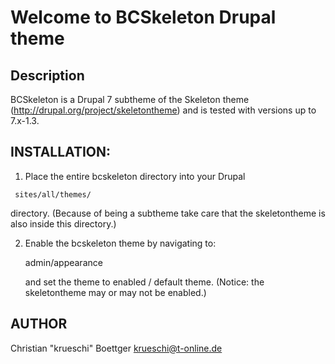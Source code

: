 ﻿Welcome to BCSkeleton Drupal theme
==================================

Description
-----------
BCSkeleton is a Drupal 7 subtheme of the Skeleton theme
(http://drupal.org/project/skeletontheme) and is tested 
with versions up to 7.x-1.3.

INSTALLATION:
-------------
1. Place the entire bcskeleton directory into your Drupal 
  ```   
   sites/all/themes/ 
  ```   
   directory.
   (Because of being a subtheme take care that the skeletontheme
   is also inside this directory.) 

2. Enable the bcskeleton theme by navigating to:
   
   admin/appearance
   
   and set the theme to enabled / default theme. (Notice:
   the skeletontheme may or may not be enabled.)
   
AUTHOR
------
Christian "krueschi" Boettger
krueschi@t-online.de